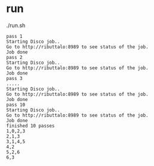 run
===

./run.sh

    pass 1
    Starting Disco job..
    Go to http://ributtalo:8989 to see status of the job.
    Job done
    pass 2
    Starting Disco job..
    Go to http://ributtalo:8989 to see status of the job.
    Job done
    pass 3
    .....
    Starting Disco job..
    Go to http://ributtalo:8989 to see status of the job.
    Job done
    pass 10
    Starting Disco job..
    Go to http://ributtalo:8989 to see status of the job.
    Job done
    finished 10 passes
    1,0,2,3
    2,1,3
    3,1,4,5
    4,2
    5,2,6
    6,3

